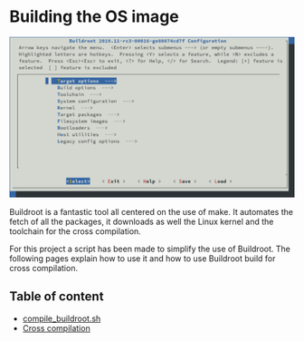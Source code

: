 # Building the OS image

![Buildroot](images/buildroot.png)

Buildroot is a fantastic tool all centered on the use of make.
It automates the fetch of all the packages, it downloads as well
the Linux kernel and the toolchain for the cross compilation.

For this project a script has been made to simplify the use of Buildroot.
The following pages explain how to use it and how to use Buildroot build
for cross compilation.

## Table of content

* [compile_buildroot.sh](compile_buildroot_script.md)
* [Cross compilation](crosscompiler.md)
